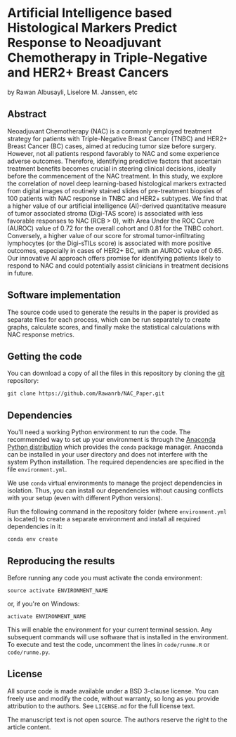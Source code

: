 # Artificial Intelligence based Histological Markers Predict Response to Neoadjuvant Chemotherapy in Triple-Negative and HER2+ Breast Cancers
by
Rawan Albusayli,
Liselore M. Janssen,
etc

## Abstract
Neoadjuvant Chemotherapy (NAC) is a commonly employed treatment strategy for patients with Triple-Negative Breast Cancer (TNBC) and HER2+ Breast Cancer (BC) cases, aimed at reducing tumor size before surgery. However, not all patients respond favorably to NAC and some experience adverse outcomes. Therefore, identifying predictive factors that ascertain treatment benefits becomes crucial in steering clinical decisions, ideally before the commencement of the NAC treatment. In this study, we explore the correlation of novel deep learning-based histological markers extracted from digital images of routinely stained slides of pre-treatment biopsies of 100 patients with NAC response in TNBC and HER2+ subtypes. We find that a higher value of our artificial intelligence (AI)-derived quantitative measure of tumor associated stroma (Digi-TAS score) is associated with less favorable responses to NAC (RCB > 0), with Area Under the ROC Curve (AUROC) value of 0.72 for the overall cohort and 0.81 for the TNBC cohort. Conversely, a higher value of our score for stromal tumor-infiltrating lymphocytes (or the Digi-sTILs score) is associated with more positive outcomes, especially in cases of HER2+ BC, with an AUROC value of 0.65. Our innovative AI approach offers promise for identifying patients likely to respond to NAC and could potentially assist clinicians in treatment decisions in future.

## Software implementation

The source code used to generate the results in the paper is provided as separate files for each process, which can be run separately to create graphs, calculate scores, and finally make the statistical calculations with NAC response metrics.

## Getting the code

You can download a copy of all the files in this repository by cloning the
[git](https://git-scm.com/) repository:

    git clone https://github.com/Rawanrb/NAC_Paper.git

## Dependencies

You'll need a working Python environment to run the code.
The recommended way to set up your environment is through the
[Anaconda Python distribution](https://www.anaconda.com/download/) which
provides the `conda` package manager.
Anaconda can be installed in your user directory and does not interfere with
the system Python installation.
The required dependencies are specified in the file `environment.yml`.

We use `conda` virtual environments to manage the project dependencies in
isolation.
Thus, you can install our dependencies without causing conflicts with your
setup (even with different Python versions).

Run the following command in the repository folder (where `environment.yml`
is located) to create a separate environment and install all required
dependencies in it:

    conda env create


## Reproducing the results

Before running any code you must activate the conda environment:

    source activate ENVIRONMENT_NAME

or, if you're on Windows:

    activate ENVIRONMENT_NAME

This will enable the environment for your current terminal session.
Any subsequent commands will use software that is installed in the environment.
To execute and test the code, uncomment the lines in `code/runme.R` or `code/runme.py`.

## License 

All source code is made available under a BSD 3-clause license. You can freely
use and modify the code, without warranty, so long as you provide attribution
to the authors. See `LICENSE.md` for the full license text.

The manuscript text is not open source. The authors reserve the right to the
article content.
